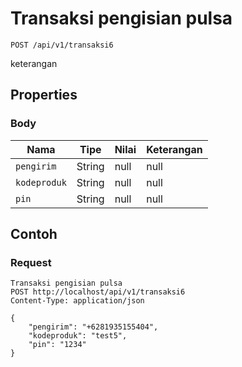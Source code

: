 # Transaksi pengisian pulsa
```http
POST /api/v1/transaksi6
```
keterangan
## Properties
### Body
Nama | Tipe | Nilai | Keterangan
--- | --- | --- | ---
<code>pengirim</code> | String | null | null
<code>kodeproduk</code> | String | null | null
<code>pin</code> | String | null | null

## Contoh

### Request
```http
Transaksi pengisian pulsa
POST http://localhost/api/v1/transaksi6
Content-Type: application/json

{
    "pengirim": "+6281935155404",
    "kodeproduk": "test5",
    "pin": "1234"
}
```
